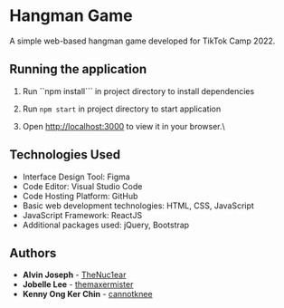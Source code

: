 # Hangman Game

A simple web-based hangman game developed for TikTok Camp 2022.

## Running the application

1. Run ``npm install``` in project directory to install dependencies
   
2. Run ```npm start``` in project directory to start application

3. Open [http://localhost:3000](http://localhost:3000) to view it in your browser.\

## Technologies Used

* Interface Design Tool: Figma
* Code Editor: Visual Studio Code
* Code Hosting Platform: GitHub
* Basic web development technologies: HTML, CSS, JavaScript
* JavaScript Framework: ReactJS
* Additional packages used: jQuery, Bootstrap

## Authors

* **Alvin Joseph** - [TheNuc1ear](https://github.com/TheNuc1ear)
* **Jobelle Lee** - [themaxermister](https://github.com/themaxermister)
* **Kenny Ong Ker Chin** - [cannotknee](https://github.com/cannotknee)




